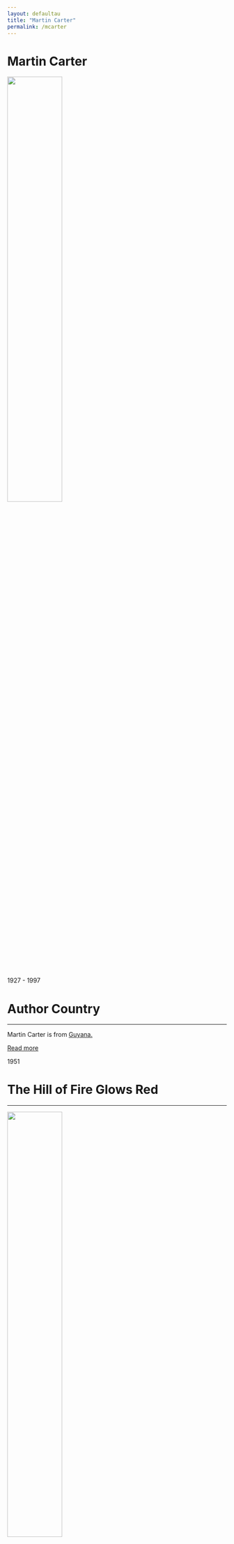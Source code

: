 ```yaml
---
layout: defaultau
title: "Martin Carter"
permalink: /mcarter
---
```

<!-- partial:index.partial.html -->
<div class="content">
     <h1>Martin Carter</h1>
    <div class="quote">
        <div><img src="https://s1.stabroeknews.com/images/2012/06/20120624MartinCarter.jpg" height="50%" width = "50%" class="logo"></div>
    </div>
    <div class="timeline">
        <div style="padding-bottom:100px;"></div>
        <div class="block">
             <div class="date right"><p class="right"> 1927 - 1997</p></div>
            <div class="dot"></div>
            <div class="left first">
            <div class="author_country">
                <h1>Author Country</h1><hr>
          <div class="aclocation">  <p>Martin Carter is from <a href="{{ site.baseurl }}/62">Guyana.</a></p></div>
              <div class="acreadmore">  <a href="https://en.wikipedia.org/wiki/Martin_Carter" target="_blank">Read more</a></div>
            </div>
            </div>
        <div class="block">
            <div class="date left"><p class="left">1951</p></div>
            <div class="dot"></div>
            <div class="right">
                <h1>The Hill of Fire Glows Red</h1><hr>
                <p><img src="https://i.ebayimg.com/images/g/UoUAAOSwDmBY3~eU/s-l1600.jpg" height="50%" width = "50%"></p>
                <p>
                Language: English<br/>
                Publisher: Miniature Poets<br/>
                Pub_location: Georgetown, British Guiana<br/>
                Genre: Poems<br/>
                Length: 14<br/>                   </p>
            </div>
        </div>
       <div class="block">
            <div class="date right"><p class="right">1952</p></div>
            <div class="dot"></div>
            <div class="left">
                <h1>The Kind Eagle</h1><hr>
                <p><img src="" height="50%" width = "50%"></p>
                <p>
                Language: English<br/>
                Publisher: Independently Published<br/>
                Pub_location: Georgetown, Guyana<br/>
                Genre: Poems<br/>
                Length: 4<br/>                   </p>
            </div>
        </div>
       <div class="block">
            <div class="date left"><p class="left">1952</p></div>
            <div class="dot"></div>
            <div class="right">
                <h1>The Hidden Man</h1><hr>
                <p><img src="" height="50%" width = "50%"></p>
                <p>
                Language: English<br/>
                Publisher: Independently Published<br/>
                Pub_location: Georgetown, Guyana<br/>
                Genre: Poems<br/>
                Length: Unknown<br/>                   </p>
            </div>
        </div>
       <div class="block">
            <div class="date right"><p class="right">1954</p></div>
            <div class="dot"></div>
            <div class="left">
                <h1>Poems of Resistance from British Guiana</h1><hr>
                <p><img src="https://books.google.dm/books/content?id=KShLAAAAIAAJ&printsec=frontcover&img=1&zoom=1&imgtk=AFLRE72lTXuKO64GyMVaINdcC0HRCf8lKzPJevLKuRlU12m55xc0hNA-5EUrevA3B2yUp3SBoRY5QOKgXivM54PbJ2JZnZ3wAPRFRiwSo8-T8bmCKsvf7do9TBK9IemzWlDGRYGMPUbC" height="50%" width = "50%"></p>
                <p>
                Language: England<br/>
                Publisher: Lawrence and Wishart<br/>
                Pub_location: London, England<br/>
                Genre: Poetry<br/>
                Length: 18<br/>                   </p>
            </div>
        </div><div class="block">
            <div class="date left"><p class="left">1955</p></div>
            <div class="dot"></div>
            <div class="right">
                <h1> Poems of Shape and Motion</h1><hr>
                <p><img src="" height="50%" width = "50%"></p>
                <p>
                Language: English<br/>
                Publisher: Independently Published<br/>
                Pub_location: Georgetown, Guyana<br/>
                Genre: Poems<br/>
                Length: Unknown<br/>                   </p>
            </div>
        </div>
<div class="block">
            <div class="date right"><p class="right">1963</p></div>
            <div class="dot"></div>
            <div class="left">
                <h1>Jail Me Quickly</h1><hr>
                <p><img src="https://www.morayhousetrust.com/wp-content/uploads/2022/05/Jail-me-flyer-2000x1200.png" height="50%" width = "50%"></p>
                <p>
                Language: English<br/>
                Publisher: Independently Published<br/>
                Pub_location: Georgetown, Guyana<br/>
                Genre: Poetry Collecttion<br/>
                Length: Unknown<br/>                   </p>
            </div>
        </div>
       <div class="block">
            <div class="date left"><p class="left">1977</p></div>
            <div class="dot"></div>
            <div class="right">
                <h1>Poems of Succession</h1><hr>
                <p><img src="https://images.squarespace-cdn.com/content/v1/58df72bccd0f6881b76f209a/1603550781919-NIZQVA34P9K9OHAYB4SZ/p.+Poems+of+Succession+Jacket.jpg?format=300w" height="50%" width = "50%"></p>
                <p>
                Language: English<br/>
                Publisher: New Beacon Books<br/>
                Pub_location: London, England<br/>
                Genre: Poems<br/>
                Length: 119<br/>                   </p>
            </div>
        </div>
       <div class="block">
            <div class="date right"><p class="right">1980</p></div>
            <div class="dot"></div>
            <div class="left">
                <h1>Poems of Affinity</h1><hr>
                <p><img src="https://m.media-amazon.com/images/I/61j0NGOBfdL.jpg" height="50%" width = "50%"></p>
                <p>
                Language: English<br/>
                Publisher: Release Publishers<br/>
                Pub_location: Guyana <br/>
                Genre: Poems<br/>
                Length: 84<br/>                   </p>
            </div>
        </div><div class="block">
            <div class="date left"><p class="left">1989</p></div>
            <div class="dot"></div>
            <div class="right">
                <h1>Selected Poems</h1><hr>
                <p><img src="https://m.media-amazon.com/images/I/51rI4cl5SXL._SL350_.jpg" height="50%" width = "50%"></p>
                <p>
                Translator/Editor: Salvador Ortiz-Carboneres; David Dabydeen
	    Language: English<br/>
                Publisher: Red Thread Women's Press<br/>
                Pub_location: Georgetown, Guyana<br/>
                Genre: Poetry Collection<br/>
                Length: 153<br/>                   </p>
            </div>
        </div>
<div class="block">
            <div class="date right"><p class="right">2006</p></div>
            <div class="dot"></div>
            <div class="left">
                <h1>University of Hunger: Collected Poems and Selected Prose.</h1><hr>
                <p><img src="https://img.thriftbooks.com/api/images/i/m/36CA47211F470428A74333B6BCADF8ADE5201D65.jpg" height="50%" width = "50%"></p>
                <p>
                Editor: Gemma Robinson<br/>
	    Language: English<br/>
                Publisher: Bloodaxe Books<br/>
                Pub_location: Hexham, England<br/>
                Genre: Poetry Collection<br/>
                Length: 320<br/>                   </p>
            </div>
        </div>
</div>
  <!-- partial -->
<script src='https://cdnjs.cloudflare.com/ajax/libs/jquery/3.1.1/jquery.min.js'></script><script  src="{{ site.baseurl }}/assets/js/authorscript.js"></script>